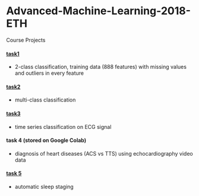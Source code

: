 # Advanced-Machine-Learning-2018-ETH
Course Projects
#### [task1](https://github.com/dandanpeng/Advanced-Machine-Learning-2018-ETH/blob/master/task1.py)
- 2-class classification, training data (888 features) with missing values and outliers in every feature
#### [task2](https://github.com/dandanpeng/Advanced-Machine-Learning-2018-ETH/blob/master/task2.py)
- multi-class classification
#### [task3]()
- time series classification on ECG signal
#### task 4 (stored on Google Colab)
- diagnosis of heart diseases (ACS vs TTS) using echocardiography video data
#### [task 5](https://github.com/dandanpeng/Advanced-Machine-Learning-2018-ETH/blob/master/task5.py)
- automatic sleep staging
